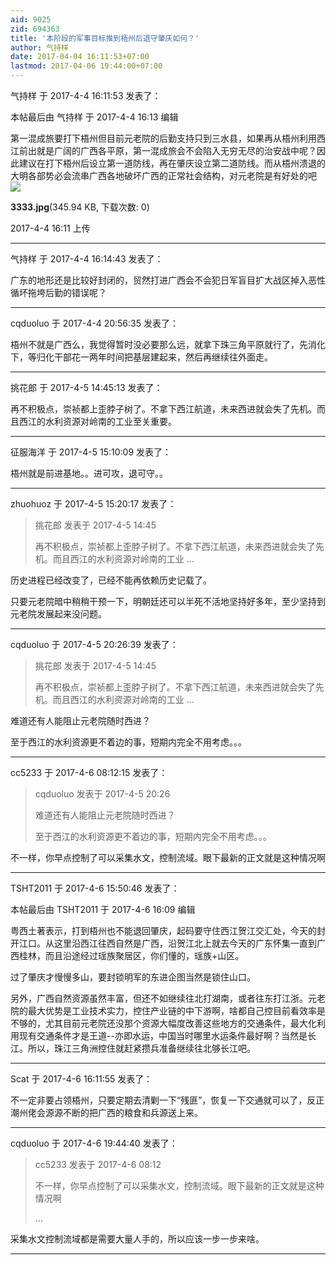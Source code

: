 ```yaml
---
aid: 9025
zid: 694363
title: '本阶段的军事目标推到梧州后退守肇庆如何？'
author: 气持样
date: 2017-04-04 16:11:53+07:00
lastmod: 2017-04-06 19:44:00+07:00
---
```


气持样 于 2017-4-4 16:11:53 发表了：

本帖最后由 气持样 于 2017-4-4 16:13 编辑 

第一混成旅要打下梧州但目前元老院的后勤支持只到三水县，如果再从梧州利用西江前出就是广阔的广西各平原，第一混成旅会不会陷入无穷无尽的治安战中呢？因此建议在打下梧州后设立第一道防线，再在肇庆设立第二道防线。而从梧州溃退的大明各部势必会流串广西各地破坏广西的正常社会结构，对元老院是有好处的吧![](https://cdn.jsdelivr.net/gh/lzjluzijie/beichao@main/img/161135i7z6u7fxr9xgiixx.jpg)



**3333.jpg**(345.94 KB, 下载次数: 0)



2017-4-4 16:11 上传

---------

气持样 于 2017-4-4 16:14:43 发表了：

广东的地形还是比较好封闭的，贸然打进广西会不会犯日军盲目扩大战区掉入恶性循坏拖垮后勤的错误呢？

---------

cqduoluo 于 2017-4-4 20:56:35 发表了：

梧州不就是广西么，我觉得暂时没必要那么远，就拿下珠三角平原就行了，先消化下，等归化干部花一两年时间把基层建起来，然后再继续往外面走。

---------

挑花郎 于 2017-4-5 14:45:13 发表了：

再不积极点，崇祯都上歪脖子树了。不拿下西江航道，未来西进就会失了先机。而且西江的水利资源对岭南的工业至关重要。

---------

征服海洋 于 2017-4-5 15:10:09 发表了：

梧州就是前进基地。。进可攻，退可守。。

---------

zhuohuoz 于 2017-4-5 15:20:17 发表了：

> 挑花郎 发表于 2017-4-5 14:45
> 
> 再不积极点，崇祯都上歪脖子树了。不拿下西江航道，未来西进就会失了先机。而且西江的水利资源对岭南的工业 ...



历史进程已经改变了，已经不能再依赖历史记载了。

只要元老院暗中稍稍干预一下，明朝廷还可以半死不活地坚持好多年，至少坚持到元老院发展起来没问题。

---------

cqduoluo 于 2017-4-5 20:26:39 发表了：

> 挑花郎 发表于 2017-4-5 14:45
> 
> 再不积极点，崇祯都上歪脖子树了。不拿下西江航道，未来西进就会失了先机。而且西江的水利资源对岭南的工业 ...



难道还有人能阻止元老院随时西进？

至于西江的水利资源更不着边的事，短期内完全不用考虑。。。

---------

cc5233 于 2017-4-6 08:12:15 发表了：

> cqduoluo 发表于 2017-4-5 20:26
> 
> 难道还有人能阻止元老院随时西进？
> 
> 至于西江的水利资源更不着边的事，短期内完全不用考虑。。。



不一样，你早点控制了可以采集水文，控制流域。眼下最新的正文就是这种情况啊

---------

TSHT2011 于 2017-4-6 15:50:46 发表了：

本帖最后由 TSHT2011 于 2017-4-6 16:09 编辑 

粤西土著表示，打到梧州也不能退回肇庆，起码要守住西江贺江交汇处，今天的封开江口。从这里沿西江往西自然是广西，沿贺江北上就去今天的广东怀集一直到广西桂林，而且沿途经过瑶族聚居区，你们懂的，瑶族+山区。

过了肇庆才慢慢多山，要封锁明军的东进企图当然是锁住山口。

另外，广西自然资源虽然丰富，但还不如继续往北打湖南，或者往东打江浙。元老院的最大优势是工业技术实力，控住产业链的中下游啊，啥都自己控目前看效率是不够的，尤其目前元老院还没那个资源大幅度改善这些地方的交通条件，最大化利用现有交通条件才是王道--亦即水运，中国当时哪里水运条件最好啊？当然是长江。所以，珠江三角洲控住就赶紧攒兵准备继续往北够长江吧。

---------

Scat 于 2017-4-6 16:11:55 发表了：

不一定非要占领梧州，只要定期去清剿一下“残匪”，恢复一下交通就可以了，反正潮州佬会源源不断的把广西的粮食和兵源送上来。

---------

cqduoluo 于 2017-4-6 19:44:40 发表了：

> cc5233 发表于 2017-4-6 08:12
> 
> 不一样，你早点控制了可以采集水文，控制流域。眼下最新的正文就是这种情况啊
> 
> ...



采集水文控制流域都是需要大量人手的，所以应该一步一步来啥。

---------

